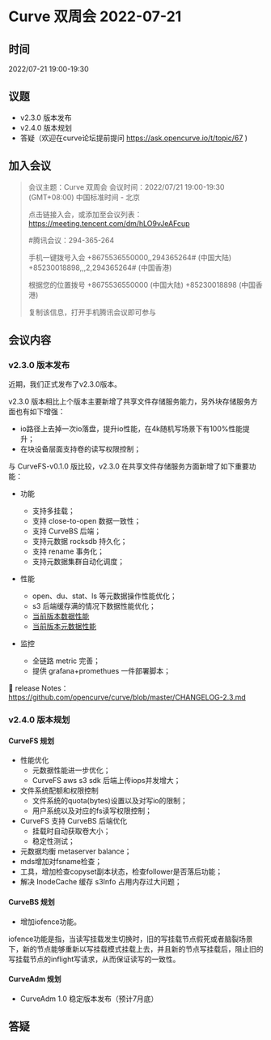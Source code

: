 # Curve 双周会 2022-07-21

## 时间

2022/07-21 19:00-19:30

## 议题

- v2.3.0 版本发布
- v2.4.0 版本规划
- 答疑（欢迎在curve论坛提前提问 https://ask.opencurve.io/t/topic/67 )

## 加入会议

> 会议主题：Curve 双周会
> 会议时间：2022/07/21 19:00-19:30 (GMT+08:00) 中国标准时间 - 北京
>
> 点击链接入会，或添加至会议列表：
> https://meeting.tencent.com/dm/hLO9vJeAFcup
>
> #腾讯会议：294-365-264
>
> 手机一键拨号入会
> +8675536550000,,294365264# (中国大陆)
> +85230018898,,,2,294365264# (中国香港)
>
> 根据您的位置拨号
> +8675536550000 (中国大陆)
> +85230018898 (中国香港)
>
> 复制该信息，打开手机腾讯会议即可参与

## 会议内容

### v2.3.0 版本发布

近期，我们正式发布了v2.3.0版本。

v2.3.0 版本相比上个版本主要新增了共享文件存储服务能力，另外块存储服务方面也有如下增强：

- io路径上去掉一次io落盘，提升io性能，在4k随机写场景下有100%性能提升；
- 在块设备层面支持卷的读写权限控制；

与 CurveFS-v0.1.0 版比较，v2.3.0 在共享文件存储服务方面新增了如下重要功能：

- 功能
  - 支持多挂载；
  - 支持 close-to-open 数据一致性；
  - 支持 CurveBS 后端；
  - 支持元数据 rocksdb 持久化；
  - 支持 rename 事务化；
  - 支持元数据集群自动化调度；

- 性能
  - open、du、stat、ls 等元数据操作性能优化；
  - s3 后端缓存满的情况下数据性能优化；
  - [当前版本数据性能](https://github.com/opencurve/curve/blob/master/CHANGELOG-2.3.md#data-performance)
  - [当前版本元数据性能](https://github.com/opencurve/curve/blob/master/CHANGELOG-2.3.md#metadata-performance)

- 监控
  - 全链路 metric 完善；
  - 提供 grafana+promethues 一件部署脚本；

📢 release Notes：
https://github.com/opencurve/curve/blob/master/CHANGELOG-2.3.md

### v2.4.0 版本规划

#### CurveFS 规划

- 性能优化
  - 元数据性能进一步优化；
  - CurveFS aws s3 sdk 后端上传iops并发增大；
- 文件系统配额和权限控制
  - 文件系统的quota(bytes)设置以及对写io的限制；
  - 用户系统以及对应的fs读写权限控制；
- CurveFS 支持 CurveBS 后端优化
  - 挂载时自动获取卷大小；
  - 稳定性测试；
- 元数据均衡 metaserver balance；
- mds增加对fsname检查；
- 工具，增加检查copyset副本状态，检查follower是否落后功能；
- 解决 InodeCache 缓存 s3Info 占用内存过大问题；

#### CurveBS 规划

- 增加iofence功能。

iofence功能是指，当读写挂载发生切换时，旧的写挂载节点假死或者脑裂场景下，新的节点能够重新以写挂载模式挂载上去，并且新的节点写挂载后，阻止旧的写挂载节点的inflight写请求，从而保证读写的一致性。

#### CurveAdm 规划

- CurveAdm 1.0 稳定版本发布（预计7月底）

## 答疑